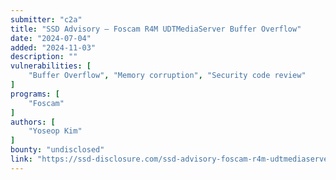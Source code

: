 ```yaml
---
submitter: "c2a"
title: "SSD Advisory – Foscam R4M UDTMediaServer Buffer Overflow"
date: "2024-07-04"
added: "2024-11-03"
description: ""
vulnerabilities: [
    "Buffer Overflow", "Memory corruption", "Security code review"
]
programs: [
    "Foscam"
]
authors: [
    "Yoseop Kim"
]
bounty: "undisclosed"
link: "https://ssd-disclosure.com/ssd-advisory-foscam-r4m-udtmediaserver-buffer-overflow/"
---
```




